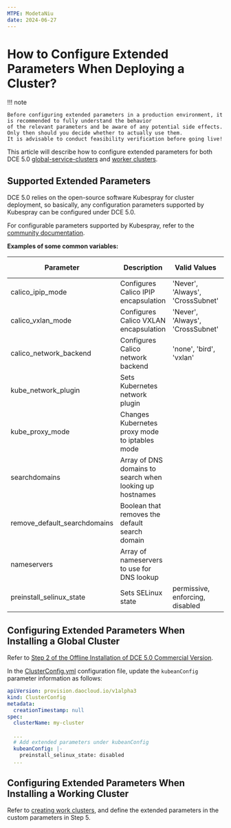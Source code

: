 ```yaml
---
MTPE: ModetaNiu
date: 2024-06-27
---
```


# How to Configure Extended Parameters When Deploying a Cluster?

!!! note

    Before configuring extended parameters in a production environment, it is recommended to fully understand the behavior 
    of the relevant parameters and be aware of any potential side effects. Only then should you decide whether to actually use them. 
    It is advisable to conduct feasibility verification before going live!

This article will describe how to configure extended parameters for both DCE 5.0 [global-service-clusters](../../kpanda/user-guide/clusters/cluster-role.md#global-service-cluster) and [worker clusters](../../kpanda/user-guide/clusters/cluster-role.md#worker-clusters).

## Supported Extended Parameters

DCE 5.0 relies on the open-source software Kubespray for cluster deployment, so basically, any configuration parameters 
supported by Kubespray can be configured under DCE 5.0.

For configurable parameters supported by Kubespray, refer to the [community documentation](https://github.com/kubernetes-sigs/kubespray/blob/v2.25.0/docs/ansible/vars.md#common-vars-that-are-used-in-kubespray).

**Examples of some common variables:**

| Parameter | Description | Valid Values | Default Value |
|-----------|-------------|--------------|---------------|
| calico_ipip_mode | Configures Calico IPIP encapsulation | 'Never', 'Always', 'CrossSubnet' | 'Never' |
| calico_vxlan_mode | Configures Calico VXLAN encapsulation | 'Never', 'Always', 'CrossSubnet' | 'Always' |
| calico_network_backend | Configures Calico network backend | 'none', 'bird', 'vxlan' | 'vxlan' |
| kube_network_plugin | Sets Kubernetes network plugin | | Calico |
| kube_proxy_mode | Changes Kubernetes proxy mode to iptables mode | | |
| searchdomains | Array of DNS domains to search when looking up hostnames | | |
| remove_default_searchdomains | Boolean that removes the default search domain | | |
| nameservers | Array of nameservers to use for DNS lookup | | |
| preinstall_selinux_state | Sets SELinux state | permissive, enforcing, disabled | |

## Configuring Extended Parameters When Installing a Global Cluster

Refer to [Step 2 of the Offline Installation of DCE 5.0 Commercial Version](../commercial/start-install.md/#step-2-edit-clusterconfigyaml).

In the [ClusterConfig.yml](../commercial/cluster-config.md) configuration file, update the `kubeanConfig` parameter information as follows:

```yaml
apiVersion: provision.daocloud.io/v1alpha3
kind: ClusterConfig
metadata:
  creationTimestamp: null
spec:
  clusterName: my-cluster
    
  ...
  # Add extended parameters under kubeanConfig
  kubeanConfig: |-
    preinstall_selinux_state: disabled
  ...
```

## Configuring Extended Parameters When Installing a Working Cluster

Refer to [creating work clusters](../../kpanda/user-guide/clusters/create-cluster.md), 
and define the extended parameters in the custom parameters in Step 5.
